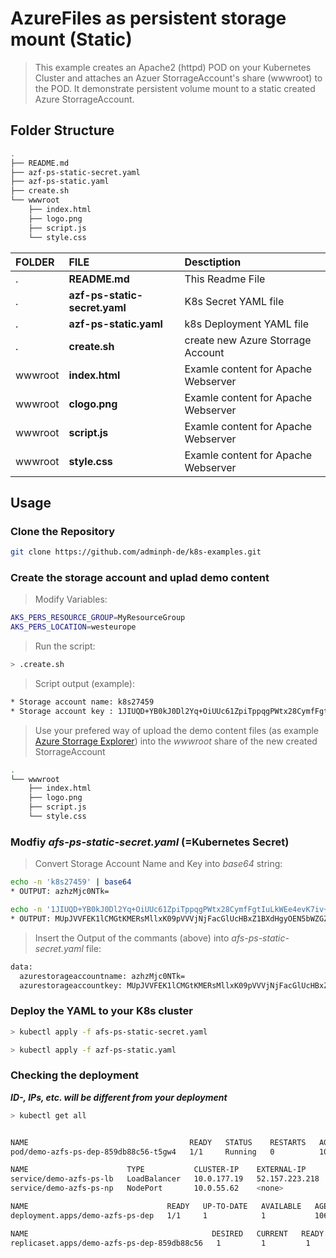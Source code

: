 # AzureFiles as persistent storage mount (Static)

> This example creates an Apache2 (httpd) POD on your Kubernetes Cluster 
and attaches an Azuer StorrageAccount's share (wwwroot) to the POD. 
It demonstrate persistent volume mount to a static created Azure StorrageAccount. 

## Folder Structure

```bash
.
├── README.md
├── azf-ps-static-secret.yaml
├── azf-ps-static.yaml
├── create.sh
└── wwwroot
    ├── index.html
    ├── logo.png
    ├── script.js
    └── style.css

```

| FOLDER  | FILE                          | Desctiption                         | 
|:--------|:------------------------------|:------------------------------------|
| .       | **README.md**                 | This Readme File                    |
| .       | **azf-ps-static-secret.yaml** | K8s Secret YAML file                |
| .       | **azf-ps-static.yaml**        | k8s Deployment YAML file            |
| .       | **create.sh**                 | create new Azure Storrage Account   |
| wwwroot | **index.html**                | Examle content for Apache Webserver |
| wwwroot | **clogo.png**                 | Examle content for Apache Webserver |
| wwwroot | **script.js**                 | Examle content for Apache Webserver |
| wwwroot | **style.css**                 | Examle content for Apache Webserver |


## Usage

### Clone the Repository

```bash
git clone https://github.com/adminph-de/k8s-examples.git
```

### Create the storage account and uplad demo content

> Modify Variables:
```bash
AKS_PERS_RESOURCE_GROUP=MyResourceGroup
AKS_PERS_LOCATION=westeurope
```

> Run the script:
```bash
> .create.sh
```

> Script output (example):
```bash
* Storage account name: k8s27459
* Storage account key : 1JIUQD+YB0kJ0Dl2Yq+OiUUc61ZpiTppqgPWtx28CymfFgtIuLkWEe4evK7iv+oP0bhEgz3D1jUPCTOALanc4SQ==
```

> Use your prefered way of upload the demo content files 
(as example [Azure Storrage Explorer](https://azure.microsoft.com/en-us/features/storage-explorer/))
into the *wwwroot* share of the new created StorrageAccount
```bash
.
└── wwwroot
    ├── index.html
    ├── logo.png
    ├── script.js
    └── style.css
```

### Modfiy *afs-ps-static-secret.yaml* (=Kubernetes Secret)

> Convert Storage Account Name and Key into *base64* string:
```bash
echo -n 'k8s27459' | base64
* OUTPUT: azhzMjc0NTk=

echo -n '1JIUQD+YB0kJ0Dl2Yq+OiUUc61ZpiTppqgPWtx28CymfFgtIuLkWEe4evK7iv+oP0bhEgz3D1jUPCTOALanc4SQ==' | base64
* OUTPUT: MUpJVVFEK1lCMGtKMERsMllxK09pVVVjNjFacGlUcHBxZ1BXdHgyOEN5bWZGZ3RJdUxrV0VlNGV2SzdpditvUDBiaEVnejNEMWpVUENUT0FMYW5jNFNRPT0=
```

>  Insert the Output of the commants (above) into *afs-ps-static-secret.yaml* file:
```bash
data:
  azurestorageaccountname: azhzMjc0NTk=
  azurestorageaccountkey: MUpJVVFEK1lCMGtKMERsMllxK09pVVVjNjFacGlUcHBxZ1BXdHgyOEN5bWZGZ3RJdUxrV0VlNGV2SzdpditvUDBiaEVnejNEMWpVUENUT0FMYW5jNFNRPT0=
```

### Deploy the YAML to your K8s cluster

```bash
> kubectl apply -f afs-ps-static-secret.yaml
```

```bash
> kubectl apply -f azf-ps-static.yaml
```


### Checking the deployment
***ID-, IPs, etc. will be different from your deployment***

```bash
> kubectl get all


NAME                                    READY   STATUS    RESTARTS   AGE
pod/demo-azfs-ps-dep-859db88c56-t5gw4   1/1     Running   0          106m

NAME                      TYPE           CLUSTER-IP    EXTERNAL-IP      PORT(S)        AGE
service/demo-azfs-ps-lb   LoadBalancer   10.0.177.19   52.157.223.218   80:31439/TCP   106m
service/demo-azfs-ps-np   NodePort       10.0.55.62    <none>           80:30803/TCP   106m

NAME                               READY   UP-TO-DATE   AVAILABLE   AGE
deployment.apps/demo-azfs-ps-dep   1/1     1            1           106m

NAME                                         DESIRED   CURRENT   READY   AGE
replicaset.apps/demo-azfs-ps-dep-859db88c56   1         1         1       106m
```